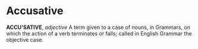 # Accusative

**ACCU'SATIVE**, _adjective_ A term given to a case of nouns, in Grammars, on which the action of a verb terminates or falls; called in English Grammar the objective case.